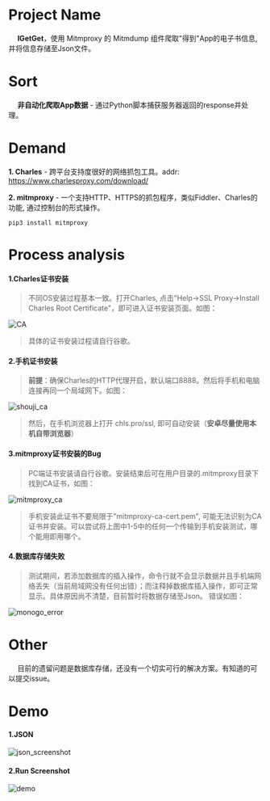 # Project Name
&emsp; **IGetGet**，使用 Mitmproxy 的 Mitmdump 组件爬取"得到"App的电子书信息,并将信息存储至Json文件。

# Sort
&emsp; **非自动化爬取App数据** - 通过Python脚本捕获服务器返回的response并处理。

# Demand
**1. Charles** - 跨平台支持度很好的网络抓包工具。addr: https://www.charlesproxy.com/download/

**2. mitmproxy** - 一个支持HTTP、HTTPS的抓包程序，类似Fiddler、Charles的功能, 通过控制台的形式操作。
```
pip3 install mitmproxy
```

# Process analysis
#### 1.Charles证书安装
> 不同OS安装过程基本一致。打开Charles, 点击"Help->SSL Proxy->Install Charles Root Certificate"，即可进入证书安装页面。如图：    

![CA](https://github.com/Northxw/Python3_WebSpider/blob/master/07-IGetGet/utils/charles%E5%AE%89%E8%A3%85%E8%AF%81%E4%B9%A6%E9%A1%B5%E9%9D%A2.png)

> 具体的证书安装过程请自行谷歌。

#### 2.手机证书安装
> **前提**：确保Charles的HTTP代理开启，默认端口8888。然后将手机和电脑连接再同一个局域网下。如图：

![shouji_ca](https://github.com/Northxw/Python3_WebSpider/blob/master/07-IGetGet/utils/%E6%89%8B%E6%9C%BA%E8%AF%81%E4%B9%A6%E5%AE%89%E8%A3%85.png)

> 然后，在手机浏览器上打开 chls.pro/ssl,  即可自动安装（**安卓尽量使用本机自带浏览器**）

#### 3.mitmproxy证书安装的Bug
> PC端证书安装请自行谷歌。安装结束后可在用户目录的.mitmproxy目录下找到CA证书，如图：

![mitmproxy_ca](https://github.com/Northxw/Python3_WebSpider/blob/master/07-IGetGet/utils/mitmproxy%E8%AF%81%E4%B9%A6.png)

> 手机安装此证书不要局限于"mitmproxy-ca-cert.pem", 可能无法识别为CA证书并安装。可以尝试将上图中1-5中的任何一个传输到手机安装测试，哪个能用即用哪个。

#### 4.数据库存储失败
> 测试期间，若添加数据库的插入操作，命令行就不会显示数据并且手机端网络丢失（当前局域网没有任何出错）；而注释掉数据库插入操作，即可正常显示。具体原因尚不清楚，目前暂时将数据存储至Json。 错误如图：

![monogo_error](https://github.com/Northxw/Python3_WebSpider/blob/master/07-IGetGet/utils/app_error.jpg)

# Other
&emsp; 目前的遗留问题是数据库存储，还没有一个切实可行的解决方案。有知道的可以提交issue。

# Demo
#### 1.JSON
![json_screenshot](https://github.com/Northxw/Python3_WebSpider/blob/master/07-IGetGet/utils/result_json.png)

#### 2.Run Screenshot
![demo](https://github.com/Northxw/Python3_WebSpider/blob/master/07-IGetGet/utils/demo.gif)
